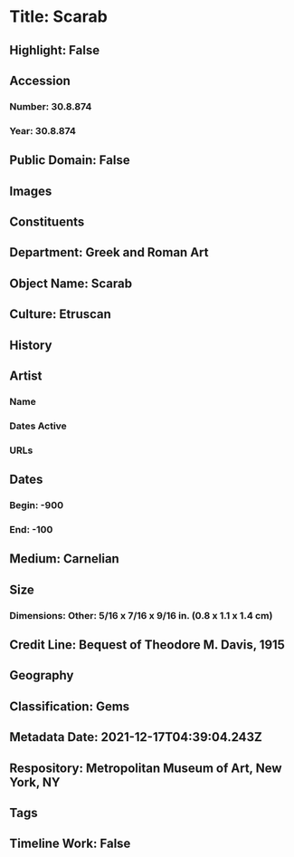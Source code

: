 # Title: Scarab
## Highlight: False
## Accession
### Number: 30.8.874
### Year: 30.8.874
## Public Domain: False
## Images
## Constituents
## Department: Greek and Roman Art
## Object Name: Scarab
## Culture: Etruscan
## History
## Artist
### Name
### Dates Active
### URLs
## Dates
### Begin: -900
### End: -100
## Medium: Carnelian
## Size
### Dimensions: Other: 5/16 x 7/16 x 9/16 in. (0.8 x 1.1 x 1.4 cm)
## Credit Line: Bequest of Theodore M. Davis, 1915
## Geography
## Classification: Gems
## Metadata Date: 2021-12-17T04:39:04.243Z
## Respository: Metropolitan Museum of Art, New York, NY
## Tags
## Timeline Work: False